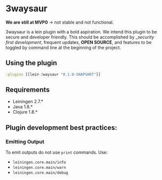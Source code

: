 # 3waysaur

__We are still at MVP0__ -> not stable and not functional.

3waysaur is a lein plugin with a bold aspiration. We intend this plugin to be secure and developer friendly. This should be accomplished by __security first development_, frequent updates, __OPEN SOURCE__,  and features to be toggled by command line at the beginning of the project.

## Using the plugin
```Clojure
:plugins [[lein-3waysaur "0.1.0-SNAPSHOT"]]
```

## Requirements
* Leiningen 2.7.*
* Java 1.8.*
* Clojure 1.8.*

## Plugin development best practices:
### Emitting Output
To emit outputs do not use `print` commands. Use:
* `leiningen.core.main/info`
* `leiningen.core.main/warn`
* `leiningen.core.main/debug`
